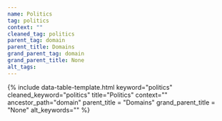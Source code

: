 ```yaml
---
name: Politics
tag: politics
context: ""
cleaned_tag: politics
parent_tag: domain
parent_title: Domains
grand_parent_tag: domain
grand_parent_title: None
alt_tags: 
---
```


{% include data-table-template.html 
  keyword="politics" 
  cleaned_keyword="politics" 
  title="Politics"
  context=""
  ancestor_path="domain" 
  parent_title = "Domains"
  grand_parent_title = "None"
  alt_keywords=""
%}


